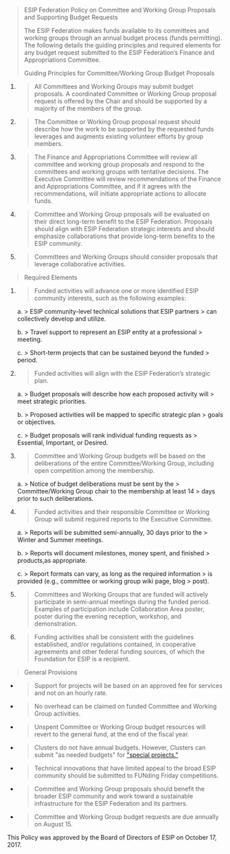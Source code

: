 > ESIP Federation Policy on Committee and Working Group Proposals and
> Supporting Budget Requests
> 
> The ESIP Federation makes funds available to its committees and
> working groups through an annual budget process (funds permitting).
> The following details the guiding principles and required elements for
> any budget request submitted to the ESIP Federation’s Finance and
> Appropriations Committee.
> 
> <span class="underline">Guiding Principles for Committee/Working Group
> Budget Proposals</span>

1.  > All Committees and Working Groups may submit budget proposals. A
    > coordinated Committee or Working Group proposal request is offered
    > by the Chair and should be supported by a majority of the members
    > of the group.

2.  > The Committee or Working Group proposal request should describe
    > how the work to be supported by the requested funds leverages and
    > augments existing volunteer efforts by group members.

3.  > The Finance and Appropriations Committee will review all committee
    > and working group proposals and respond to the committees and
    > working groups with tentative decisions. The Executive Committee
    > will review recommendations of the Finance and Appropriations
    > Committee, and if it agrees with the recommendations, will
    > initiate appropriate actions to allocate funds.

4.  > Committee and Working Group proposals will be evaluated on their
    > direct long-term benefit to the ESIP Federation. Proposals should
    > align with ESIP Federation strategic interests and should
    > emphasize collaborations that provide long-term benefits to the
    > ESIP community.

5.  > Committees and Working Groups should consider proposals that
    > leverage collaborative activities.

> <span class="underline">Required Elements</span>

1.  > Funded activities will advance one or more identified ESIP
    > community interests, such as the following examples:
    
    a.  > ESIP community-level technical solutions that ESIP partners
        > can collectively develop and utilize.
    
    b.  > Travel support to represent an ESIP entity at a professional
        > meeting.
    
    c.  > Short-term projects that can be sustained beyond the funded
        > period.

2.  > Funded activities will align with the ESIP Federation’s strategic
    > plan.
    
    a.  > Budget proposals will describe how each proposed activity will
        > meet strategic priorities.
    
    b.  > Proposed activities will be mapped to specific strategic plan
        > goals or objectives.
    
    c.  > Budget proposals will rank individual funding requests as
        > Essential, Important, or Desired.

3.  > Committee and Working Group budgets will be based on the
    > deliberations of the entire Committee/Working Group, including
    > open competition among the membership.
    
    a.  > Notice of budget deliberations must be sent by the
        > Committee/Working Group chair to the membership at least 14
        > days prior to such deliberations.

4.  > Funded activities and their responsible Committee or Working Group
    > will submit required reports to the Executive Committee.
    
    a.  > Reports will be submitted semi-annually, 30 days prior to the
        > Winter and Summer meetings.
    
    b.  > Reports will document milestones, money spent, and finished
        > products,as appropriate.
    
    c. > Report formats can vary, as long as the required information
        > is provided (e.g., committee or working group wiki page, blog
        > post).

5.  > Committees and Working Groups that are funded will actively
    > participate in semi-annual meetings during the funded period.
    > Examples of participation include Collaboration Area poster,
    > poster during the evening reception, workshop, and demonstration.

6.  > Funding activities shall be consistent with the guidelines
    > established, and/or regulations contained, in cooperative
    > agreements and other federal funding sources, of which the
    > Foundation for ESIP is a recipient.

> <span class="underline">General Provisions</span>

  - > Support for projects will be based on an approved fee for services
    > and not on an hourly rate.

  - > No overhead can be claimed on funded Committee and Working Group
    > activities.

  - > Unspent Committee or Working Group budget resources will revert to
    > the general fund, at the end of the fiscal year.

  - > Clusters do not have annual budgets. However, Clusters can submit
    > "as needed budgets" for [<span class="underline">"special
    > projects."</span>](https://docs.google.com/document/d/1b3ZZ7pvDHsx9Qf8wv-9VXi8IEdm7MLSmBNGQ_Elk1b0/edit#)

  - > Technical innovations that have limited appeal to the broad ESIP
    > community should be submitted to FUNding Friday competitions.

  - > Committee and Working Group proposals should benefit the broader
    > ESIP community and work toward a sustainable infrastructure for
    > the ESIP Federation and its partners.

  - > Committee and Working Group budget requests are due annually on
    > August 15.

This Policy was approved by the Board of Directors of ESIP on October
17, 2017.
